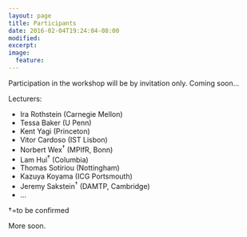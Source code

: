 ```yaml
---
layout: page
title: Participants
date: 2016-02-04T19:24:04-08:00
modified:
excerpt:
image:
  feature:
---
```


Participation in the workshop will be by invitation only.
Coming soon...

Lecturers:

* Ira Rothstein (Carnegie Mellon)
* Tessa Baker (U Penn)
* Kent Yagi (Princeton)
* Vitor Cardoso (IST Lisbon)
* Norbert Wex<sup>†</sup> (MPIfR, Bonn)
* Lam Hui<sup>†</sup> (Columbia)
* Thomas Sotiriou (Nottingham)
* Kazuya Koyama (ICG Portsmouth)
* Jeremy Sakstein<sup>†</sup> (DAMTP, Cambridge)
* ...

†=to be confirmed

More soon.
